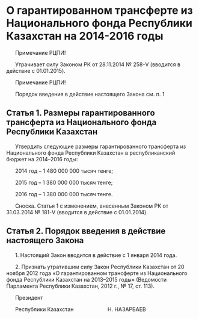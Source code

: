 # О гарантированном трансферте из Национального фонда Республики Казахстан на 2014-2016 годы

      Примечание РЦПИ!

      Утрачивает силу Законом РК от 28.11.2014 № 258-V (вводится в действие с 01.01.2015).

      Примечание РЦПИ!

      Порядок введения в действие настоящего Закона см. п. 1

## Статья 1. Размеры гарантированного трансферта из Национального фонда Республики Казахстан

      Утвердить следующие размеры гарантированного трансферта из Национального фонда Республики Казахстан в республиканский бюджет на 2014–2016 годы:

      2014 год – 1 480 000 000 тысяч тенге;

      2015 год – 1 380 000 000 тысяч тенге;

      2016 год – 1 380 000 000 тысяч тенге.

      Сноска. Статья 1 с изменением, внесенным Законом РК от 31.03.2014 № 181-V (вводится в действие с 01.01.2014).

## Статья 2. Порядок введения в действие настоящего Закона

      1. Настоящий Закон вводится в действие с 1 января 2014 года.

      2. Признать утратившим силу Закон Республики Казахстан от 20 ноября 2012 года «О гарантированном трансферте из Национального фонда Республики Казахстан на 2013–2015 годы» (Ведомости Парламента Республики Казахстан, 2012 г., № 17, ст. 113).

      Президент

      Республики Казахстан                       Н. НАЗАРБАЕВ

